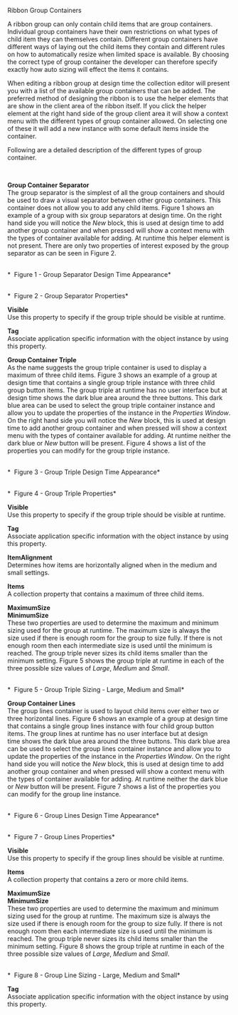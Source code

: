 Ribbon Group Containers

A ribbon group can only contain child items that are group containers.
Individual group containers have their own restrictions on what types of child
item they can themselves contain. Different group containers have different ways
of laying out the child items they contain and different rules on how to
automatically resize when limited space is available. By choosing the correct
type of group container the developer can therefore specify exactly how auto
sizing will effect the items it contains.

When editing a ribbon group at design time the collection editor will present
you with a list of the available group containers that can be added. The
preferred method of designing the ribbon is to use the helper elements that are
show in the client area of the ribbon itself. If you click the helper element at
the right hand side of the group client area it will show a context menu with
the different types of group container allowed. On selecting one of these it
will add a new instance with some default items inside the container.

Following are a detailed description of the different types of group container.

 

**Group Container Separator**  
The group separator is the simplest of all the group containers and should be
used to draw a visual separator between other group containers. This container
does not allow you to add any child items. Figure 1 shows an example of a group
with six group separators at design time. On the right hand side you will notice
the *New* block, this is used at design time to add another group container and
when pressed will show a context menu with the types of container available for
adding. At runtime this helper element is not present. There are only two
properties of interest exposed by the group separator as can be seen in Figure
2.  
  
  
   
*  Figure 1 - Group Separator Design Time Appearance*

   
*  Figure 2 - Group Separator Properties*

  
**Visible**  
Use this property to specify if the group triple should be visible at runtime. 

**Tag**  
Associate application specific information with the object instance by using
this property.

  
**Group Container Triple**  
As the name suggests the group triple container is used to display a maximum of
three child items. Figure 3 shows an example of a group at design time that
contains a single group triple instance with three child group button items. The
group triple at runtime has no user interface but at design time shows the dark
blue area around the three buttons. This dark blue area can be used to select
the group triple container instance and allow you to update the properties of
the instance in the *Properties Window*. On the right hand side you will notice
the *New* block, this is used at design time to add another group container and
when pressed will show a context menu with the types of container available for
adding. At runtime neither the dark blue or *New* button will be present.
Figure 4 shows a list of the properties you can modify for the group triple
instance.

   
*  Figure 3 - Group Triple Design Time Appearance*  
  
  
   
*  Figure 4 - Group Triple Properties*

**Visible**  
Use this property to specify if the group triple should be visible at runtime.

**Tag**  
Associate application specific information with the object instance by using
this property.

**ItemAlignment**  
Determines how items are horizontally aligned when in the medium and small
settings.

**Items**  
A collection property that contains a maximum of three child items.

**MaximumSize**  
**MinimumSize**  
These two properties are used to determine the maximum and minimum sizing used
for the group at runtime. The maximum size is always the size used if there is
enough room for the group to size fully. If there is not enough room then each
intermediate size is used until the minimum is reached. The group triple never
sizes its child items smaller than the minimum setting. Figure 5 shows the group
triple at runtime in each of the three possible size values of *Large*, *Medium*
and *Small*. 

   
*  Figure 5 - Group Triple Sizing - Large, Medium and Small*

  
  
**Group Container Lines**  
The group lines container is used to layout child items over either two or three
horizontal lines. Figure 6 shows an example of a group at design time that
contains a single group lines instance with four child group button items. The
group lines at runtime has no user interface but at design time shows the dark
blue area around the three buttons. This dark blue area can be used to select
the group lines container instance and allow you to update the properties of the
instance in the *Properties Window*. On the right hand side you will notice the
*New* block, this is used at design time to add another group container and when
pressed will show a context menu with the types of container available for
adding. At runtime neither the dark blue or *New* button will be present.
Figure 7 shows a list of the properties you can modify for the group line
instance.

   
*  Figure 6 - Group Lines Design Time Appearance*  
  
  
   
*  Figure 7 - Group Lines Properties*  


**Visible**  
Use this property to specify if the group lines should be visible at runtime.

**Items**  
A collection property that contains a zero or more child items.

**MaximumSize**  
**MinimumSize**  
These two properties are used to determine the maximum and minimum sizing used
for the group at runtime. The maximum size is always the size used if there is
enough room for the group to size fully. If there is not enough room then each
intermediate size is used until the minimum is reached. The group triple never
sizes its child items smaller than the minimum setting. Figure 8 shows the group
triple at runtime in each of the three possible size values of *Large*, *Medium*
and *Small*. 

   
*  Figure 8 - Group Line Sizing - Large, Medium and Small*

**Tag**  
Associate application specific information with the object instance by using
this property.
